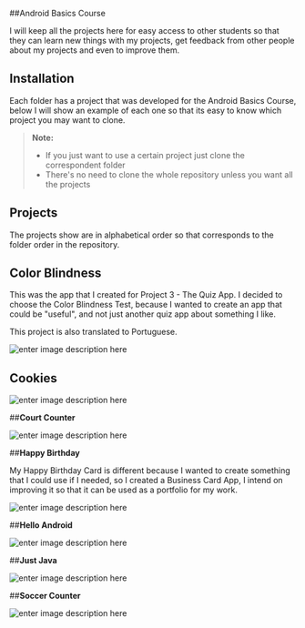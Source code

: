 ##Android Basics Course

I will keep all the projects here for easy access to other students so that they can learn new things with my projects, get feedback from other people about my projects and even to improve them.

## Installation

Each folder has a project that was developed for the Android Basics Course, below I will show an example of each one so that its easy to know which project you may want to clone.

> **Note:**
>
> - If you just want to use a certain project just clone the correspondent folder
> - There's no need to clone the whole repository unless you want all the projects

## Projects
The projects show are in alphabetical order so that corresponds to the folder order in the repository.

## **Color Blindness**

This was the app that I created for Project 3 - The Quiz App.
I decided to choose the Color Blindness Test, because I wanted to create an app that could be "useful",
and not just another quiz app about something I like.

This project is also translated to Portuguese.

![enter image description here](https://lh3.googleusercontent.com/jKqxav8vxZkJWZTQ_Ff0raVCRLD-wrl66--ukc7Qe2kuyivFdeAn8wnaOVr1R3ArF-avjLB8g19JAg=s600)

## **Cookies**

![enter image description here](https://lh3.googleusercontent.com/AO4lh0u4T7mes4X7KaG1pO_c0ucCtrjq5E4-38BP3wrI-_BJlRID6NqeOjcrcGPlOyYdCJdL2_oITA=s600 "studio64_2017-11-11_14-32-52.png")

##**Court Counter**

![enter image description here](https://lh3.googleusercontent.com/-L-BAWYRfey4/WgcM2u77AII/AAAAAAABFeo/U2fRz79BMdg-HxA4N-B7ua9kN1TeyhIQQCLcBGAs/s600/studio64_2017-11-11_14-33-24.png)

##**Happy Birthday**

My Happy Birthday Card is different because I wanted to create something that I could use if I needed,
so I created a Business Card App, I intend on improving it so that it can be used as a portfolio for my work.

![enter image description here](https://lh3.googleusercontent.com/-R3HPhhpS_fg/WgcNA8BX2LI/AAAAAAABFew/WnmEbRfR7XI06-htuc0b4XydwIWiFFp5ACLcBGAs/s600/studio64_2017-11-11_14-33-54.png)

##**Hello Android**

![enter image description here](https://lh3.googleusercontent.com/-OsQb6Rx1a5I/WgcNl0nFdOI/AAAAAAABFe8/qbRiwytFsEkU1pQvK9WKJJIG00fDmlhXQCLcBGAs/s600/studio64_2017-11-11_14-34-17.png)

##**Just Java**

![enter image description here](https://lh3.googleusercontent.com/-Fq7-LU9ULJY/WgcNvpzzCSI/AAAAAAABFfE/gD7HxZyXS4A2mSFWbWWGHdmMCuTrR52SQCLcBGAs/s600/studio64_2017-11-11_14-34-37.png)

##**Soccer Counter**

![enter image description here](https://lh3.googleusercontent.com/-35xTcx4UzSI/WgcN3E1h4QI/AAAAAAABFfQ/WcAKa1gzKmAlybpCWBuLRiAXqubU7UHigCLcBGAs/s600/studio64_2017-11-11_14-34-50.png)